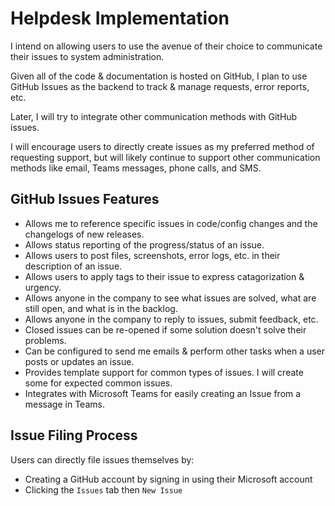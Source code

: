 # Helpdesk Implementation

I intend on allowing users to use the avenue of their choice to communicate their issues to system administration.

Given all of the code & documentation is hosted on GitHub,
I plan to use GitHub Issues as the backend to track & manage requests, error reports, etc.

Later, I will try to integrate other communication methods with GitHub issues.

I will encourage users to directly create issues as my preferred method of requesting support,
but will likely continue to support other communication methods like email, Teams messages, phone calls, and SMS.

## GitHub Issues Features

- Allows me to reference specific issues in code/config changes and the changelogs of new releases.
- Allows status reporting of the progress/status of an issue.
- Allows users to post files, screenshots, error logs, etc. in their description of an issue.
- Allows users to apply tags to their issue to express catagorization & urgency.
- Allows anyone in the company to see what issues are solved, what are still open, and what is in the backlog.
- Allows anyone in the company to reply to issues, submit feedback, etc.
- Closed issues can be re-opened if some solution doesn't solve their problems.
- Can be configured to send me emails & perform other tasks when a user posts or updates an issue.
- Provides template support for common types of issues. I will create some for expected common issues.
- Integrates with Microsoft Teams for easily creating an Issue from a message in Teams.

## Issue Filing Process

Users can directly file issues themselves by:

- Creating a GitHub account by signing in using their Microsoft account
- Clicking the `Issues` tab then `New Issue`

